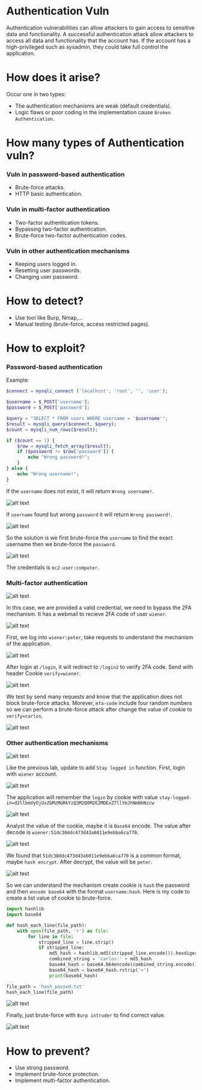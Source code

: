 # Authentication Vuln

Authentication vulnerabilities can allow attackers to gain access to sensitive data and functionality. A successful authentication attack allow attackers to access all data and functionality  that the account has. If the account has a high-privileged such as sysadmin, they could take full control the application.

# How does it arise?

Occur one in two types:

 - The authentication mechanisms are weak (default credentials).
 - Logic flaws or poor coding in the implementation cause ``Broken Authentication``.

# How many types of Authentication vuln?

### Vuln in password-based authentication

 - Brute-force attacks.
 - HTTP basic authentication.

### Vuln in multi-factor authentication

 - Two-factor authentication tokens.
 - Bypassing two-factor authentication.
 - Brute-force two-factor authentication codes.

### Vuln in other authentication mechanisms

 - Keeping users logged in.
 - Resetting user passwords.
 - Changing user password.

# How to detect?

 - Use tool like Burp, Nmap,...
 - Manual testing (brute-force, access restricted pages).

# How to exploit?

### Password-based authentication

Example:

```php
$connect = mysqli_connect ('localhost', 'root', '', 'user');

$username = $_POST['username'];
$password = $_POST['password'];

$query = "SELECT * FROM users WHERE username = '$username'";
$result = mysqli_query($connect, $query);
$count = mysqli_num_rows($result);

if ($count == 1) {
    $row = mysqli_fetch_array($result);
    if ($password != $row['password']) {
        echo "Wrong password!";
    }
} else {
    echo "Wrong username!";
}
```

If the ``username`` does not exist, it will return ``Wrong username!``.

![alt text](j0q3fp2.png)

If ``username`` found but wrong ``password`` it will return ``Wrong password!``.

![alt text](7YWxciY.png)

So the solution is we first brute-force the ``username`` to find the exact username then we brute-force the ``password``.

![alt text](7HsJCIl.png)

The credentials is ``ec2-user:computer``.

### Multi-factor authentication

![alt text](nTofOv3.png)

In this case, we are provided a valid credential, we need to bypass the 2FA mechanism. It has a webmail to recieve 2FA code of user ``wiener``.

![alt text](3RYhcBp.png)

First, we log into ``wiener:peter``, take requests to understand the mechanism of the application.

![alt text](beufMOK.png)

After login at ``/login``, it will redirect to ``/login2`` to verify 2FA code. Send with header Cookie ``verify=wiener``.

![alt text](mK9BDcY.png)

We test by send many requests and know that the application does not block brute-force attacks. Morever, ``mfa-code`` include four random numbers so we can perform a brute-force attack after change the value of cookie to ``verify=carlos``.

![alt text](zyKDdq6.png)

### Other authentication mechanisms

![alt text](Uuwjwdw.png)

Like the previous lab, update to add ``Stay logged in`` function. First, login with ``wiener`` account.

![alt text](oud0pya.png)

The application will remember the ``login`` by cookie with value ``stay-logged-in=d2llbmVyOjUxZGMzMGRkYzQ3M2Q0M2E2MDExZTllYmJhNmNhNzcw``

![alt text](ZzMnMSN.png)

Analyst the value of the cookie, maybe it is ``Base64`` encode. The value after decode is ``wiener:51dc30ddc473d43a6011e9ebba6ca770``.

![alt text](image-5.png)

We found that ``51dc30ddc473d43a6011e9ebba6ca770`` is a common format, maybe ``hash encrypt``. After decrypt, the value will be ``peter``.

![alt text](image-6.png)

So we can understand the mechanism create cookie is ``hash`` the password and then ``encode base64`` with the format ``username:hash``. Here is my code to create a list value of cookie to brute-force.

```python
import hashlib
import base64

def hash_each_line(file_path):
    with open(file_path, 'r') as file:
        for line in file:
            stripped_line = line.strip()
            if stripped_line:
                md5_hash = hashlib.md5(stripped_line.encode()).hexdigest()
                combined_string = 'carlos:' + md5_hash
                base64_hash = base64.b64encode(combined_string.encode()).decode()
                base64_hash = base64_hash.rstrip('=')
                print(base64_hash)

file_path = 'hash_passwd.txt'
hash_each_line(file_path)
```

![alt text](image-7.png)

Finally, just brute-force with ``Burp intruder`` to find correct value.

![alt text](vWFMnfQ.png)

# How to prevent?

 - Use strong password.
 - Implement brute-force protection.
 - Implement multi-factor authentication.